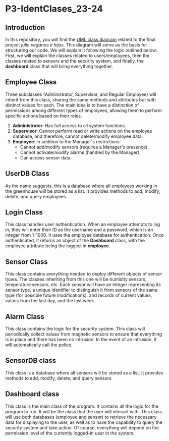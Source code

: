 # P3-IdentClases_23-24

## Introduction

In this repository, you will find the [UML class diagram](https://github.com/clases-julio/p3-identclases-alacoste2017-1/blob/main/P2-uml.pdf) related to the final project *julio veganos e hijos*. This diagram will serve as the basis for structuring our code. We will explain it following the logic outlined below: First, we will explain the classes related to users/employees, then the classes related to sensors and the security system, and finally, the **dashboard** class that will bring everything together.

## Employee Class

Three subclasses (Administrator, Supervisor, and Regular Employee) will inherit from this class, sharing the same methods and attributes but with distinct values for each. The main idea is to have a distinction of permissions among different types of employees, allowing them to perform specific actions based on their roles.

1. **Administrator**: Has full access to all system functions.
2. **Supervisor**: Cannot perform read or write actions on the employee database, and therefore, cannot delete/modify employee data.
3. **Employee**: In addition to the Manager's restrictions:
    - Cannot add/modify sensors (requires a Manager's presence).
    - Cannot activate/modify alarms (handled by the Manager).
    - Can access sensor data.

## UserDB Class

As the name suggests, this is a database where all employees working in the greenhouse will be stored as a list. It provides methods to add, modify, delete, and query employees.

## Login Class

This class handles user authentication. When an employee attempts to log in, they will enter their ID as the username and a password, which is an integer from 1-1000. It uses the employee database for authentication. Once authenticated, it returns an object of the **Dashboard** class, with the employee attribute being the logged-in **employee**.

## Sensor Class

This class contains everything needed to deploy different objects of sensor types. The classes inheriting from this one will be humidity sensors, temperature sensors, etc. Each sensor will have an integer representing its sensor type, a unique identifier to distinguish it from sensors of the same type (for possible future modifications), and records of current values, values from the last day, and the last week.


## Alarm Class

This class contains the logic for the security system. This class will periodically collect values from magnetic sensors to ensure that everything is in place and there has been no intrusion. In the event of an intrusion, it will automatically call the police.

## SensorDB class

This class is a database where all sensors will be stored as a list. It provides methods to add, modify, delete, and query sensors

## Dashboard class

This class is the main class of the program. It contains all the logic for the program to run. It will be the class that the user will interact with. This class will use both databases (employee and sensor) to retrieve the necessary data for displaying to the user, as well as to have the capability to query the security system and take action. Of course, everything will depend on the permission level of the currently logged-in user in the system.


